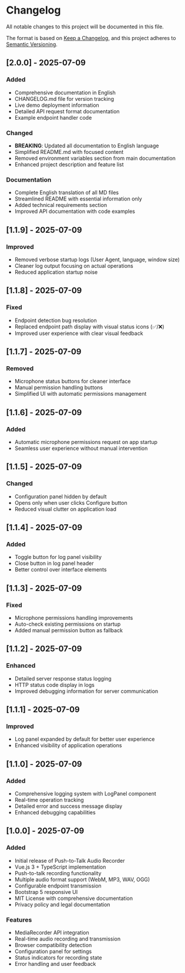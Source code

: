 # Changelog

All notable changes to this project will be documented in this file.

The format is based on [Keep a Changelog](https://keepachangelog.com/en/1.0.0/),
and this project adheres to [Semantic Versioning](https://semver.org/spec/v2.0.0.html).

## [2.0.0] - 2025-07-09

### Added
- Comprehensive documentation in English
- CHANGELOG.md file for version tracking
- Live demo deployment information
- Detailed API request format documentation
- Example endpoint handler code

### Changed
- **BREAKING**: Updated all documentation to English language
- Simplified README.md with focused content
- Removed environment variables section from main documentation
- Enhanced project description and feature list

### Documentation
- Complete English translation of all MD files
- Streamlined README with essential information only
- Added technical requirements section
- Improved API documentation with code examples

## [1.1.9] - 2025-07-09

### Improved
- Removed verbose startup logs (User Agent, language, window size)
- Cleaner log output focusing on actual operations
- Reduced application startup noise

## [1.1.8] - 2025-07-09

### Fixed
- Endpoint detection bug resolution
- Replaced endpoint path display with visual status icons (✅/❌)
- Improved user experience with clear visual feedback

## [1.1.7] - 2025-07-09

### Removed
- Microphone status buttons for cleaner interface
- Manual permission handling buttons
- Simplified UI with automatic permissions management

## [1.1.6] - 2025-07-09

### Added
- Automatic microphone permissions request on app startup
- Seamless user experience without manual intervention

## [1.1.5] - 2025-07-09

### Changed
- Configuration panel hidden by default
- Opens only when user clicks Configure button
- Reduced visual clutter on application load

## [1.1.4] - 2025-07-09

### Added
- Toggle button for log panel visibility
- Close button in log panel header
- Better control over interface elements

## [1.1.3] - 2025-07-09

### Fixed
- Microphone permissions handling improvements
- Auto-check existing permissions on startup
- Added manual permission button as fallback

## [1.1.2] - 2025-07-09

### Enhanced
- Detailed server response status logging
- HTTP status code display in logs
- Improved debugging information for server communication

## [1.1.1] - 2025-07-09

### Improved
- Log panel expanded by default for better user experience
- Enhanced visibility of application operations

## [1.1.0] - 2025-07-09

### Added
- Comprehensive logging system with LogPanel component
- Real-time operation tracking
- Detailed error and success message display
- Enhanced debugging capabilities

## [1.0.0] - 2025-07-09

### Added
- Initial release of Push-to-Talk Audio Recorder
- Vue.js 3 + TypeScript implementation
- Push-to-talk recording functionality
- Multiple audio format support (WebM, MP3, WAV, OGG)
- Configurable endpoint transmission
- Bootstrap 5 responsive UI
- MIT License with comprehensive documentation
- Privacy policy and legal documentation

### Features
- MediaRecorder API integration
- Real-time audio recording and transmission
- Browser compatibility detection
- Configuration panel for settings
- Status indicators for recording state
- Error handling and user feedback